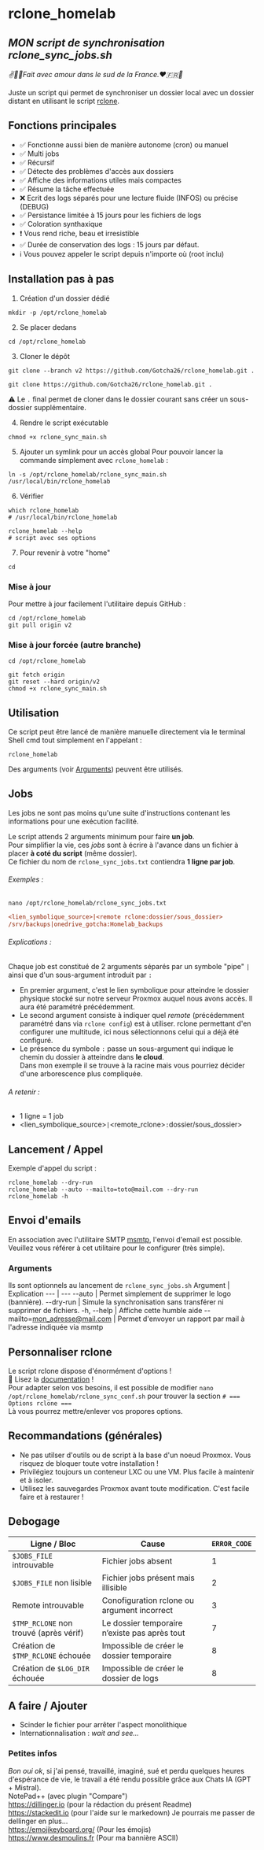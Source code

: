 # rclone_homelab
## _MON script de synchronisation **rclone_sync_jobs.sh**_
_✌️🥖🔆Fait avec amour dans le sud de la France.❤️️🇫🇷🐓_

Juste un script qui permet de synchroniser un dossier local avec un dossier distant en utilisant le script [rclone](https://rclone.org/).

## Fonctions principales
- ✅ Fonctionne aussi bien de manière autonome (cron) ou manuel
- ✅ Multi jobs
- ✅ Récursif
- ✅ Détecte des problèmes d'accès aux dossiers
- ✅ Affiche des informations utiles mais compactes
- ✅ Résume la tâche effectuée
- ❌ Ecrit des logs séparés pour une lecture fluide (INFOS) ou précise (DEBUG)
- ✅ Persistance limitée à 15 jours pour les fichiers de logs
- ✅ Coloration synthaxique
- ❗ Vous rend riche, beau et irresistible
- ✅ Durée de conservation des logs : 15 jours par défaut.
- ℹ️ Vous pouvez appeler le script depuis n'importe où (root inclu)

## Installation pas à pas
1. Création d'un dossier dédié
```
mkdir -p /opt/rclone_homelab
```
2. Se placer dedans
```
cd /opt/rclone_homelab
```
3. Cloner le dépôt
```
git clone --branch v2 https://github.com/Gotcha26/rclone_homelab.git .

git clone https://github.com/Gotcha26/rclone_homelab.git .
```
⚠ Le `.` final permet de cloner dans le dossier courant sans créer un sous-dossier supplémentaire.

4. Rendre le script exécutable
```
chmod +x rclone_sync_main.sh
```
5. Ajouter un symlink pour un accès global
Pour pouvoir lancer la commande simplement avec `rclone_homelab` :
```
ln -s /opt/rclone_homelab/rclone_sync_main.sh /usr/local/bin/rclone_homelab
```
6. Vérifier
```
which rclone_homelab
# /usr/local/bin/rclone_homelab

rclone_homelab --help
# script avec ses options
```
7. Pour revenir à votre "home"
```
cd
```

### Mise à jour
Pour mettre à jour facilement l'utilitaire depuis GitHub :
```
cd /opt/rclone_homelab
git pull origin v2
```

### Mise à jour forcée (autre branche)
```
cd /opt/rclone_homelab
```
```
git fetch origin
git reset --hard origin/v2
chmod +x rclone_sync_main.sh
```

## Utilisation

Ce script peut être lancé de manière manuelle directement via le terminal Shell cmd tout simplement en l'appelant :
```
rclone_homelab
```
Des arguments (voir [Arguments](#arguments)) peuvent être utilisés.

## Jobs
Les jobs ne sont pas moins qu'une suite d'instructions contenant les informations pour une exécution facilité.

Le script attends 2 arguments minimum pour faire **un job**.  
Pour simplifier la vie, ces *jobs* sont à écrire à l'avance dans un fichier à placer **à coté du script** (même dossier).  
Ce fichier du nom de `rclone_sync_jobs.txt` contiendra **1 ligne par job**.  

###### Exemples :
`nano /opt/rclone_homelab/rclone_sync_jobs.txt`
```ini
<lien_symbolique_source>|<remote rclone:dossier/sous_dossier>
/srv/backups|onedrive_gotcha:Homelab_backups
```

###### Explications :
Chaque job est constitué de 2 arguments séparés par un symbole "pipe" `|` ainsi que d'un sous-argument introduit par `:`
- En premier argument, c'est le lien symbolique pour atteindre le dossier physique stocké sur notre serveur Proxmox auquel nous avons accès.
Il aura été paramétré précédemment.
- Le second argument consiste à indiquer quel *remote* (précédemment paramétré dans via `rclone config`) est à utiliser. rclone permettant d'en configurer une multitude, ici nous sélectionnons celui qui a déjà été configuré.
- Le présence du symbole `:` passe un sous-argument qui indique le chemin du dossier à atteindre dans **le cloud**.  
Dans mon exemple il se trouve à la racine mais vous pourriez décider d'une arborescence plus compliquée.

###### A retenir :
- 1 ligne = 1 job
- <lien_symbolique_source>`|`<remote_rclone>`:`dossier/sous_dossier>

## Lancement / Appel
Exemple d'appel du script :
```
rclone_homelab --dry-run
rclone_homelab --auto --mailto=toto@mail.com --dry-run
rclone_homelab -h
```

## Envoi d'emails
En association avec l'utilitaire SMTP [msmtp](https://github.com/marlam/msmtp), l'envoi d'email est possible.  
Veuillez vous référer à cet utilitaire pour le configurer (très simple).

### Arguments 
Ils sont optionnels au lancement de `rclone_sync_jobs.sh`
Argument | Explication
--- | ---
  --auto        | Permet simplement de supprimer le logo (bannière).
  --dry-run     | Simule la synchronisation sans transférer ni supprimer de fichiers.
  -h, --help    | Affiche cette humble aide
  --mailto=<mon_adresse@mail.com>    | Permet d'envoyer un rapport par mail à l'adresse indiquée via msmtp

## Personnaliser rclone
Le script rclone dispose d'énormément d'options !  
📖 Lisez la [documentation](https://rclone.org/commands/rclone/) !  
Pour adapter selon vos besoins, il est possible de modifier `nano /opt/rclone_homelab/rclone_sync_conf.sh` pour trouver la section `# === Options rclone ===`  
Là vous pourrez mettre/enlever vos propores options.

## Recommandations (générales)
- Ne pas utilser d'outils ou de script à la base d'un noeud Proxmox. Vous risquez de bloquer toute votre installation !
- Privilégiez toujours un conteneur LXC ou une VM. Plus facile à maintenir et à isoler.
- Utilisez les sauvegardes Proxmox avant toute modification. C'est facile faire et à restaurer !

## Debogage
| Ligne / Bloc                           | Cause                                         | `ERROR_CODE` |
| -------------------------------------- | --------------------------------------------- | ------------ |
| `$JOBS_FILE` introuvable               | Fichier jobs absent                           | 1            |
| `$JOBS_FILE` non lisible               | Fichier jobs présent mais illisible           | 2            |
| Remote introuvable                     | Conofiguration rclone ou argument incorrect   | 3            |
| `$TMP_RCLONE` non trouvé (après vérif) | Le dossier temporaire n’existe pas après tout | 7            |
| Création de `$TMP_RCLONE` échouée      | Impossible de créer le dossier temporaire     | 8            |
| Création de `$LOG_DIR` échouée         | Impossible de créer le dossier de logs        | 8            |


  
## A faire / Ajouter
- Scinder le fichier pour arrêter l'aspect monolithique
- Internationnalisation : *wait and see...*

### Petites infos
*Bon oui ok*, si j'ai pensé, travaillé, imaginé, sué et perdu quelques heures d'espérance de vie, le travail a été rendu possible grâce aux Chats IA (GPT + Mistral).  
NotePad++ (avec plugin "Compare")  
https://dillinger.io (pour la rédaction du présent Readme)  
https://stackedit.io (pour l'aide sur le markedown) Je pourrais me passer de dellinger en plus...  
https://emojikeyboard.org/ (Pour les émojis)  
https://www.desmoulins.fr (Pour ma bannière ASCII)
